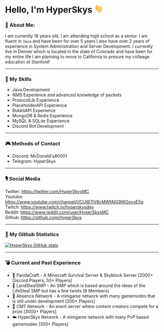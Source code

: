 # Hello, I'm HyperSkys <img src=https://raw.githubusercontent.com/HyperSkys/HyperSkys/main/assets/hi.gif width="29px">
### 💪 About Me:

I am currently 18 years old, I am attending high school as a senior. I am fluent in `Java` and have been for over 5 years I also have over 2 years of experience in System Administration and Server Development. I currently live in Denver which is located in the state of Colorado and have been for my entire life I am planning to move to California to presure my colleage education at Stanford!

---
### 🎳 My Skills
- Java Development
- NMS Experience and advanced knowledge of packets
- ProtocolLib Experience
- PlaceholderAPI Experience
- BukkitAPI Experience
- MongoDB & Redis Experience
- MySQL & SQLite Experience
- Discord Bot Development
---
### 🎮 Methods of Contact

- Discord: McDonald's#0001
- Telegram: HyperSkys

---
### 🎙️ Social Media

Twitter: https://twitter.com/HyperSkysMC                                                                                                         
Youtube: https://www.youtube.com/channel/UCUW7jV8cMWfAIG9WGovxE5g                                                                                                         
Twitch: https://www.twitch.tv/hyperskysdev                                                                      
Reddit: https://www.reddit.com/user/HyperSkysMC                                   
Github: https://github.com/HyperSkys                                

---
### 🌟 My Github Statistics
[![HyperSkys GitHub stats](https://github-readme-stats.vercel.app/api?username=hyperskys&count_private=true&show_icons=true&theme=dark)](https://github.com/anuraghazra/github-readme-stats)

---
### 💣 Current and Past Experience
- 🐼 PandaCraft - A Minecraft Survival Server & Skyblock Server [2000+ Discord Players, 50+ Players]
- 🛬 LandStealSMP - An SMP which is based around the ideas of the LifeSteal SMP but has a few twists [8 Members]
- 🧽 Absence Network - A minigame network with many gamemodes that is still under development [200+ Players]
- 🎉 CMT Network - An event server where content creators compete for a prize [3000+ Players]
- ☁️ HyperSkys Network - A minigame network with many PvP based gamemodes [350+ Players]
